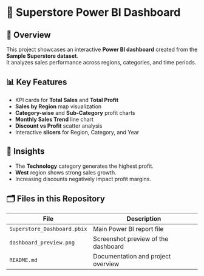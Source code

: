 # 🧾 Superstore Power BI Dashboard

## 📘 Overview
This project showcases an interactive **Power BI dashboard** created from the **Sample Superstore dataset**.  
It analyzes sales performance across regions, categories, and time periods.

## 📊 Key Features
- KPI cards for **Total Sales** and  **Total Profit**
- **Sales by Region** map visualization  
- **Category-wise** and **Sub-Category** profit charts  
- **Monthly Sales Trend** line chart  
- **Discount vs Profit** scatter analysis  
- Interactive **slicers** for Region, Category, and Year  

## 🧠 Insights
- The **Technology** category generates the highest profit.  
- **West** region shows strong sales growth.  
- Increasing discounts negatively impact profit margins.

## 🗂️ Files in this Repository
| File | Description |
|------|--------------|
| `Superstore_Dashboard.pbix` | Main Power BI report file |
| `dashboard_preview.png` | Screenshot preview of the dashboard |
| `README.md` | Documentation and project overview |

